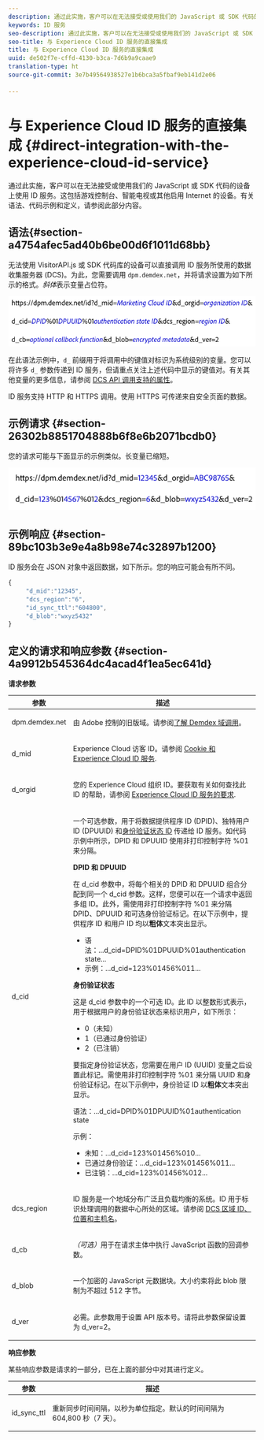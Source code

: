 ```yaml
---
description: 通过此实施，客户可以在无法接受或使用我们的 JavaScript 或 SDK 代码的设备上使用 ID 服务。这包括游戏控制台、智能电视或其他启用 Internet 的设备。有关语法、代码示例和定义，请参阅此部分内容。
keywords: ID 服务
seo-description: 通过此实施，客户可以在无法接受或使用我们的 JavaScript 或 SDK 代码的设备上使用 ID 服务。这包括游戏控制台、智能电视或其他启用 Internet 的设备。有关语法、代码示例和定义，请参阅此部分内容。
seo-title: 与 Experience Cloud ID 服务的直接集成
title: 与 Experience Cloud ID 服务的直接集成
uuid: de502f7e-cffd-4130-b3ca-7d6b9a9caae9
translation-type: ht
source-git-commit: 3e7b49564938527e1b6bca3a5fbaf9eb141d2e06

---
```



# 与 Experience Cloud ID 服务的直接集成 {#direct-integration-with-the-experience-cloud-id-service}

通过此实施，客户可以在无法接受或使用我们的 JavaScript 或 SDK 代码的设备上使用 ID 服务。这包括游戏控制台、智能电视或其他启用 Internet 的设备。有关语法、代码示例和定义，请参阅此部分内容。

## 语法{#section-a4754afec5ad40b6be00d6f1011d68bb}

无法使用 VisitorAPI.js 或 SDK 代码库的设备可以直接调用 ID 服务所使用的数据收集服务器 (DCS)。为此，您需要调用 `dpm.demdex.net`，并将请求设置为如下所示的格式。*斜体*表示变量占位符。

![](assets/directSyntax.png)

在此语法示例中，`d_` 前缀用于将调用中的键值对标识为系统级别的变量。您可以将许多 `d_` 参数传递到 ID 服务，但请重点关注上述代码中显示的键值对。有关其他变量的更多信息，请参阅 [DCS API 调用支持的属性](https://marketing.adobe.com/resources/help/zh_CN/aam/dcs-keys.html)。

ID 服务支持 HTTP 和 HTTPS 调用。使用 HTTPS 可传递来自安全页面的数据。

## 示例请求 {#section-26302b8851704888b6f8e6b2071bcdb0}

您的请求可能与下面显示的示例类似。长变量已缩短。

![](assets/directExample.png)

## 示例响应 {#section-89bc103b3e9e4a8b98e74c32897b1200}

ID 服务会在 JSON 对象中返回数据，如下所示。您的响应可能会有所不同。

```js
{
     "d_mid":"12345",
     "dcs_region":"6",
     "id_sync_ttl":"604800",
     "d_blob":"wxyz5432"
}
```

## 定义的请求和响应参数 {#section-4a9912b545364dc4acad4f1ea5ec641d}

**请求参数**

<table id="table_C8FFA89AB74E4E31A6926CDE5CD54217"> 
 <thead> 
  <tr> 
   <th colname="col1" class="entry"> 参数 </th> 
   <th colname="col2" class="entry"> 描述 </th> 
  </tr> 
 </thead>
 <tbody> 
  <tr> 
   <td colname="col1"> <p> <span class="codeph"> dpm.demdex.net</span> </p> </td> 
   <td colname="col2"> <p>由 <span class="keyword">Adobe</span> 控制的旧版域。请参阅<a href="https://marketing.adobe.com/resources/help/zh_CN/aam/demdex-calls.html" format="https" scope="external">了解 Demdex 域调用</a>。 </p> </td> 
  </tr> 
  <tr> 
   <td colname="col1"> <p> <span class="codeph"> d_mid</span> </p> </td> 
   <td colname="col2"> <p>Experience Cloud 访客 ID。请参阅 <a href="../introduction/cookies.md" format="dita" scope="local"> Cookie 和 Experience Cloud ID 服务</a>. </p> </td> 
  </tr> 
  <tr> 
   <td colname="col1"> <p> <span class="codeph"> d_orgid</span> </p> </td> 
   <td colname="col2"> <p>您的 Experience Cloud 组织 ID。要获取有关如何查找此 ID 的帮助，请参阅 <a href="../reference/requirements.md" format="dita" scope="local"> Experience Cloud ID 服务的要求</a>. </p> </td> 
  </tr> 
  <tr> 
   <td colname="col1"> <p> <span class="codeph"> d_cid</span> </p> </td> 
   <td colname="col2"> <p>一个可选参数，用于将数据提供程序 ID (DPID)、独特用户 ID (DPUUID) 和<a href="../reference/authenticated-state.md" format="dita" scope="local">身份验证状态 ID</a> 传递给 ID 服务。如代码示例中所示，DPID 和 DPUUID 使用非打印控制字符 <span class="codeph">%01</span> 来分隔。 </p> <p> <b>DPID 和 DPUUID</b> </p> <p>在 <span class="codeph">d_cid</span> 参数中，将每个相关的 DPID 和 DPUUID 组合分配到同一个 <span class="codeph">d_cid</span> 参数。这样，您便可以在一个请求中返回多组 ID。此外，需使用非打印控制字符 <span class="codeph">%01</span> 来分隔 DPID、DPUUID 和可选身份验证标记。在以下示例中，提供程序 ID 和用户 ID 均以<b>粗体</b>文本突出显示。 </p> 
    <ul id="ul_2E19D837296B40E9ACD096495CF711C5"> 
     <li id="li_5B94B057654440B99B989BA60E4ED053">语法：<span class="codeph">...d_cid=DPID%01DPUUID%01authentication state...</span> </li> 
     <li id="li_B07833EF51D54F088574B7B7F9FB841A">示例：<span class="codeph">...d_cid=123%01456%011...</span> </li> 
    </ul> <p> <b>身份验证状态</b> </p> <p>这是 <span class="codeph">d_cid</span> 参数中的一个可选 ID。此 ID 以整数形式表示，用于根据用户的身份验证状态来标识用户，如下所示： </p> 
    <ul id="ul_E2B36922B11C4AA2A9016B6E2DC9EDAA"> 
     <li id="li_31C018E3F9514B938C73EF40C436715F"> <span class="codeph">0</span>（未知） </li> 
     <li id="li_1F125C3879324C2F8EF4613C0ECB5F02"> <span class="codeph">1</span>（已通过身份验证） </li> 
     <li id="li_EF6792D0115D407485079D5D7480D965"> <span class="codeph">2</span>（已注销） </li> 
    </ul> <p>要指定身份验证状态，您需要在用户 ID (UUID) 变量之后设置此标记。需使用非打印控制字符 <span class="codeph">%01</span> 来分隔 UUID 和身份验证标记。在以下示例中，身份验证 ID 以<b>粗体</b>文本突出显示。 </p> <p>语法：<span class="codeph">...d_cid=DPID%01DPUUID%01authentication state</span> </p> <p>示例： </p> 
    <ul id="ul_4C1054CE860A4D9C8DD85C2A8020C47F"> 
     <li id="li_AD4000BF3E0146C0BD37B1EC513EC314">未知：<span class="codeph">...d_cid=123%01456%010...</span> </li> 
     <li id="li_B037D424AADA4D41BF29381A9602AE61">已通过身份验证：<span class="codeph">...d_cid=123%01456%011...</span> </li> 
     <li id="li_0410FCB9E60D4DD08E7898D814E1C3C9">已注销：<span class="codeph">...d_cid=123%01456%012...</span> </li> 
    </ul> </td> 
  </tr> 
  <tr> 
   <td colname="col1"> <p> <span class="codeph"> dcs_region</span> </p> </td> 
   <td colname="col2"> <p>ID 服务是一个地域分布广泛且负载均衡的系统。ID 用于标识处理调用的数据中心所处的区域。请参阅 <a href="https://marketing.adobe.com/resources/help/zh_CN/aam/dcs-regions.html" format="https" scope="external">DCS 区域 ID、位置和主机名</a>。 </p> </td> 
  </tr> 
  <tr> 
   <td colname="col1"> <p> <span class="codeph"> d_cb</span> </p> </td> 
   <td colname="col2"> <p> <i>（可选）</i>用于在请求主体中执行 JavaScript 函数的回调参数。 </p> </td> 
  </tr> 
  <tr> 
   <td colname="col1"> <p> <span class="codeph"> d_blob</span> </p> </td> 
   <td colname="col2"> <p>一个加密的 JavaScript 元数据块。大小约束将此 blob 限制为不超过 512 字节。 </p> </td> 
  </tr> 
  <tr> 
   <td colname="col1"> <p> <span class="codeph"> d_ver</span> </p> </td> 
   <td colname="col2"> <p>必需。此参数用于设置 API 版本号。请将此参数保留设置为 <span class="codeph">d_ver=2</span>。 </p> </td> 
  </tr> 
 </tbody> 
</table>

**响应参数**

某些响应参数是请求的一部分，已在上面的部分中对其进行定义。

<table id="table_58D0E8876DDC4A81B1F24F845E87EC18"> 
 <thead> 
  <tr> 
   <th colname="col1" class="entry"> 参数 </th> 
   <th colname="col2" class="entry"> 描述 </th> 
  </tr> 
 </thead>
 <tbody> 
  <tr> 
   <td colname="col1"> <p> <span class="codeph"> id_sync_ttl</span> </p> </td> 
   <td colname="col2"> <p>重新同步时间间隔，以秒为单位指定。默认的时间间隔为 604,800 秒（7 天）。 </p> </td> 
  </tr> 
 </tbody> 
</table>

